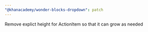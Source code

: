 ```yaml
---
"@khanacademy/wonder-blocks-dropdown": patch
---
```


Remove explict height for ActionItem so that it can grow as needed
